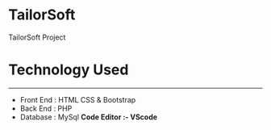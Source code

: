 # TailorSoft
TailorSoft Project
# Technology Used
------------
- Front End : HTML CSS & Bootstrap
- Back End : PHP 
- Database : MySql
**Code Editor :- VScode**
